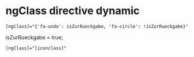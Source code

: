 ngClass directive dynamic
=========================

`[ngClass]="{'fa-undo': isZurRueckgabe, 'fa-circle': !isZurRueckgabe}" `

isZurRueckgabe = true;


`[ngClass]="[iconclass]"`

